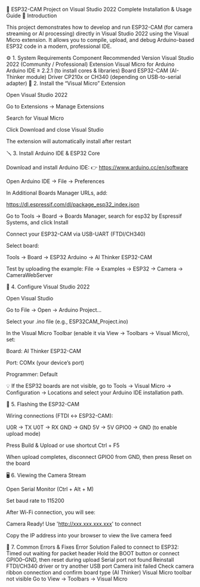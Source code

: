 ﻿🚀 ESP32-CAM Project on Visual Studio 2022
Complete Installation & Usage Guide
🧠 Introduction

This project demonstrates how to develop and run ESP32-CAM (for camera streaming or AI processing) directly in Visual Studio 2022 using the Visual Micro extension.
It allows you to compile, upload, and debug Arduino-based ESP32 code in a modern, professional IDE.

⚙️ 1. System Requirements
Component	Recommended Version
Visual Studio	2022 (Community / Professional)
Extension	Visual Micro for Arduino
Arduino IDE	≥ 2.2.1 (to install cores & libraries)
Board	ESP32-CAM (AI-Thinker module)
Driver	CP210x or CH340 (depending on USB-to-serial adapter)
🧩 2. Install the “Visual Micro” Extension

Open Visual Studio 2022

Go to Extensions → Manage Extensions

Search for Visual Micro

Click Download and close Visual Studio

The extension will automatically install after restart

🪛 3. Install Arduino IDE & ESP32 Core

Download and install Arduino IDE:
👉 https://www.arduino.cc/en/software

Open Arduino IDE → File → Preferences

In Additional Boards Manager URLs, add:

https://dl.espressif.com/dl/package_esp32_index.json


Go to Tools → Board → Boards Manager,
search for esp32 by Espressif Systems, and click Install

Connect your ESP32-CAM via USB-UART (FTDI/CH340)

Select board:

Tools → Board → ESP32 Arduino → AI Thinker ESP32-CAM


Test by uploading the example:
File → Examples → ESP32 → Camera → CameraWebServer

🧠 4. Configure Visual Studio 2022

Open Visual Studio

Go to File → Open → Arduino Project...

Select your .ino file (e.g., ESP32CAM_Project.ino)

In the Visual Micro Toolbar (enable it via View → Toolbars → Visual Micro), set:

Board: AI Thinker ESP32-CAM

Port: COMx (your device’s port)

Programmer: Default

💡 If the ESP32 boards are not visible, go to
Tools → Visual Micro → Configuration → Locations and select your Arduino IDE installation path.

🔧 5. Flashing the ESP32-CAM

Wiring connections (FTDI ↔ ESP32-CAM):

U0R → TX
U0T → RX
GND → GND
5V  → 5V
GPIO0 → GND (to enable upload mode)


Press Build & Upload or use shortcut Ctrl + F5

When upload completes, disconnect GPIO0 from GND, then press Reset on the board

🖥️ 6. Viewing the Camera Stream

Open Serial Monitor (Ctrl + Alt + M)

Set baud rate to 115200

After Wi-Fi connection, you will see:

Camera Ready! Use 'http://xxx.xxx.xxx.xxx' to connect


Copy the IP address into your browser to view the live camera feed

🧰 7. Common Errors & Fixes
Error	Solution
Failed to connect to ESP32: Timed out waiting for packet header	Hold the BOOT button or connect GPIO0–GND, then reset during upload
Serial port not found	Reinstall FTDI/CH340 driver or try another USB port
Camera init failed	Check camera ribbon connection and confirm board type (AI Thinker)
Visual Micro toolbar not visible	Go to View → Toolbars → Visual Micro